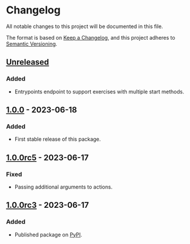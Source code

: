 # Changelog

All notable changes to this project will be documented in this file.

The format is based on [Keep a Changelog](https://keepachangelog.com/en/1.0.0/),
and this project adheres to [Semantic Versioning](https://semver.org/spec/v2.0.0.html).

## [Unreleased]

### Added

* Entrypoints endpoint to support exercises with multiple start methods.

## [1.0.0] - 2023-06-18

### Added

* First stable release of this package.

## [1.0.0rc5] - 2023-06-17

### Fixed

* Passing additional arguments to actions.

## [1.0.0rc3] - 2023-06-17

### Added

* Published package on [PyPI](https://pypi.org/project/pytmlib/).

[Unreleased]: https://github.com/ofabel/pytm-bootstrap/compare/v1.0.0...HEAD

[1.0.0]: https://github.com/ofabel/pytm-bootstrap/compare/v1.0.0rc5...v1.0.0

[1.0.0rc5]: https://github.com/ofabel/pytm-bootstrap/compare/v1.0.0rc3...v1.0.0rc5

[1.0.0rc3]: https://github.com/ofabel/pytm-bootstrap/releases/tag/v1.0.0rc3